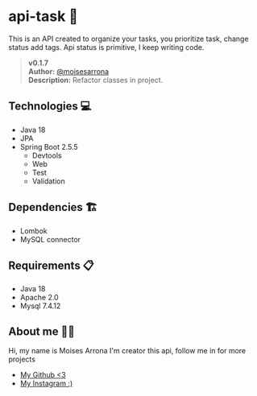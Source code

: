 # api-task 📓
This is an API created to organize your tasks, you prioritize task, change status add tags. Api status is primitive, I keep writing code.  
  
>__v0.1.7__  
__Author:__ [@moisesarrona](https://github.com/mosesarrona)  
__Description:__ Refactor classes in project.

## Technologies 💻
- Java 18
- JPA
- Spring Boot 2.5.5
  - Devtools
  - Web
  - Test
  - Validation

## Dependencies 🏗️
- Lombok
- MySQL connector

## Requirements 📋
- Java 18
- Apache 2.0
- Mysql 7.4.12

## About me 👨‍💻
Hi, my name is Moises Arrona I'm creator this api, follow me in for more projects

- [My Github <3](https://github.com/mosesarrona)
- [My Instagram :)](https://www.instagram.com/moisesarrona/)